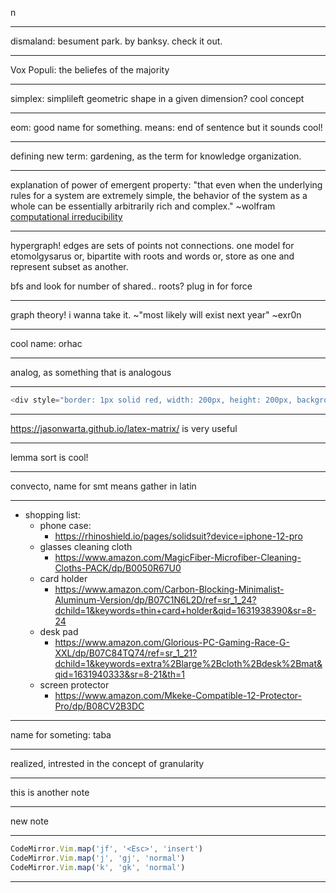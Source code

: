 n
***

 dismaland: besument park. by banksy. check it out.

***

 Vox Populi: the beliefes of the majority

***

 simplex: simplileft geometric shape in a given dimension? cool concept

***

eom: good name for something.
means: end of sentence
but it sounds cool! 

*** 

 defining new term: gardening, as the term for knowledge organization.
	
***

explanation of power of emergent property: "that even when the underlying rules for a system are extremely simple, the behavior of the system as a whole can be essentially arbitrarily rich and complex." ~wolfram
[computational irreducibility](https://www.wolframscience.com/nks/p737--computational-irreducibility/)

***

hypergraph! edges are sets of points not connections. one model for etomolgysarus
or, bipartite with roots and words
or, store as one and represent subset as another.

bfs and look for number of shared.. roots? plug in for force

***

graph theory! i wanna take it. ~"most likely will exist next year" ~exr0n

***

cool name: orhac

***

analog, as something that is analogous

***

```js
<div style="border: 1px solid red, width: 200px, height: 200px, background-color: red"> testing a div?? </div>
```

***

https://jasonwarta.github.io/latex-matrix/ is very useful

***

lemma sort is cool!

***

convecto, name for smt
means gather in latin

***

- shopping list:
	- phone case:
		- https://rhinoshield.io/pages/solidsuit?device=iphone-12-pro
	- glasses cleaning cloth
		- https://www.amazon.com/MagicFiber-Microfiber-Cleaning-Cloths-PACK/dp/B0050R67U0
	- card holder
		- https://www.amazon.com/Carbon-Blocking-Minimalist-Aluminum-Version/dp/B07C1N6L2D/ref=sr_1_24?dchild=1&keywords=thin+card+holder&qid=1631938390&sr=8-24
	- desk pad
		- https://www.amazon.com/Glorious-PC-Gaming-Race-G-XXL/dp/B07C84TQ74/ref=sr_1_21?dchild=1&keywords=extra%2Blarge%2Bcloth%2Bdesk%2Bmat&qid=1631940333&sr=8-21&th=1
	- screen protector
		- https://www.amazon.com/Mkeke-Compatible-12-Protector-Pro/dp/B08CV2B3DC


---

name for someting: taba

---

realized, intrested in the concept of granularity

___

this is another note

---

new note

___
```javascript
CodeMirror.Vim.map('jf', '<Esc>', 'insert')
CodeMirror.Vim.map('j', 'gj', 'normal')
CodeMirror.Vim.map('k', 'gk', 'normal')
```
---
